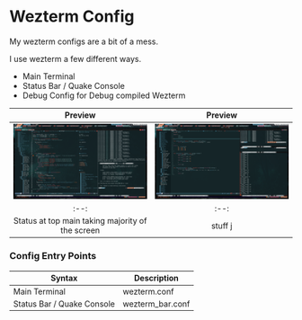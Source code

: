 
# Wezterm Config

My wezterm configs are a bit of a mess. 

I use wezterm a few different ways. 

- Main Terminal
- Status Bar / Quake Console
- Debug Config for Debug compiled Wezterm

| Preview | Preview |
|   :--:   |   :--:   |
| ![preview](preview/nice1.png) | ![preview](preview/nice2.png) |
|  :--:  |  :--:  |
| Status at top main taking majority of the screen| stuff j|

### Config Entry Points 


| Syntax      | Description |
| ----------- | ----------- |
| Main Terminal      | wezterm.conf       |
| Status Bar / Quake Console   | wezterm_bar.conf        |
